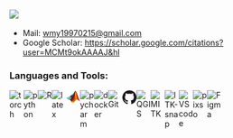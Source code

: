 
###
<img src="https://media.giphy.com/media/WUlplcMpOCEmTGBtBW/giphy.gif" width="30" /> 

 - Mail: wmy19970215@gmail.com
 - Google Scholar: https://scholar.google.com/citations?user=MCMt9okAAAAJ&hl




<h3 align="left">Languages and Tools:</h3>
<img align="left" alt="torch" title="pytorch" width="25px" src="https://skillicons.dev/icons?i=pytorch&theme=light" />
<img align="left" alt="python" title="python" width="25px" src="https://skillicons.dev/icons?i=python&theme=light" />
<img align="left" alt="R" title="R" width="25px" src="https://skillicons.dev/icons?i=r&theme=light" />
<img align="left" alt="latex"  title="latex" width="25px" src="https://skillicons.dev/icons?i=latex&theme=light" />
<img align="left" alt="matlab"  title="matlab" width="25px" src="https://raw.githubusercontent.com/github/explore/80688e429a7d4ef2fca1e82350fe8e3517d3494d/topics/matlab/matlab.png" />
<img align="left" alt="pycharm"  title="pycharm" width="25px" src="https://upload.wikimedia.org/wikipedia/commons/thumb/1/1d/PyCharm_Icon.svg/768px-PyCharm_Icon.svg.png" />
<img align="left" alt="docker"  title="docker" width="25px" src="https://skillicons.dev/icons?i=docker&theme=light" />
<img align="left" alt="Git"  title="Git" width="25px" src="https://skillicons.dev/icons?i=git&theme=light" />
<img align="left" alt="GitHub"  title="GitHub" width="25px" src="https://raw.githubusercontent.com/github/explore/78df643247d429f6cc873026c0622819ad797942/topics/github/github.png" />
<img align="left" alt="QGIS"  title="QGIS" width="25px" src="https://upload.wikimedia.org/wikipedia/commons/9/91/QGIS_logo_new.svg" />
<img align="left" alt="MITK"  title="MITK" width="25px" src="https://avatars.githubusercontent.com/u/793409?s=200&v=4" />
<img align="left" alt="ITK-snap"  title="ITK-snap" width="25px" src="https://pbs.twimg.com/profile_images/1139148244397592576/3MnJzx6w_400x400.png" />  
<img align="left" alt="VScode"  title="VScode" width="25px" src="https://upload.wikimedia.org/wikipedia/commons/9/9a/Visual_Studio_Code_1.35_icon.svg" />
<img align="left" alt="pixso"  title="pixso" width="25px" src="https://dsmedia.pro/files/storage/17/71/bd/pixso-logo-150x150.png" />
<img align="left" alt="Figma"  title="Figma" width="25px" src="https://cdn.sanity.io/images/599r6htc/localized/46a76c802176eb17b04e12108de7e7e0f3736dc6-1024x1024.png" />
